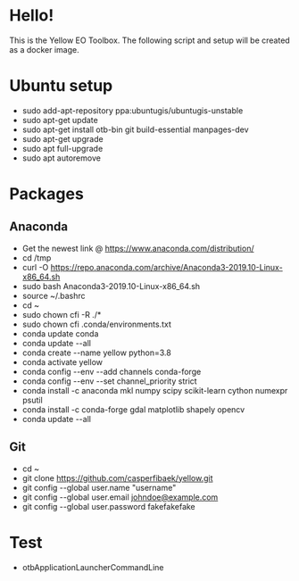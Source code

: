# Hello!

This is the Yellow EO Toolbox. The following script and setup will be created as a docker image.

# Ubuntu setup
  * sudo add-apt-repository ppa:ubuntugis/ubuntugis-unstable
  * sudo apt-get update
  * sudo apt-get install otb-bin git build-essential manpages-dev
  * sudo apt-get upgrade
  * sudo apt full-upgrade
  * sudo apt autoremove

# Packages
  ## Anaconda
  * Get the newest link @ https://www.anaconda.com/distribution/ 
  * cd /tmp
  * curl -O https://repo.anaconda.com/archive/Anaconda3-2019.10-Linux-x86_64.sh
  * sudo bash Anaconda3-2019.10-Linux-x86_64.sh
  * source ~/.bashrc
  * cd ~
  * sudo chown cfi -R ./*
  * sudo chown cfi .conda/environments.txt
  * conda update conda
  * conda update --all
  * conda create --name yellow python=3.8
  * conda activate yellow
  * conda config --env --add channels conda-forge
  * conda config --env --set channel_priority strict
  * conda install -c anaconda mkl numpy scipy scikit-learn cython numexpr psutil
  * conda install -c conda-forge gdal matplotlib shapely opencv
  * conda update --all

  ## Git
  * cd ~
  * git clone https://github.com/casperfibaek/yellow.git
  * git config --global user.name "username"
  * git config --global user.email johndoe@example.com
  * git config --global user.password fakefakefake

  # Test
  * otbApplicationLauncherCommandLine